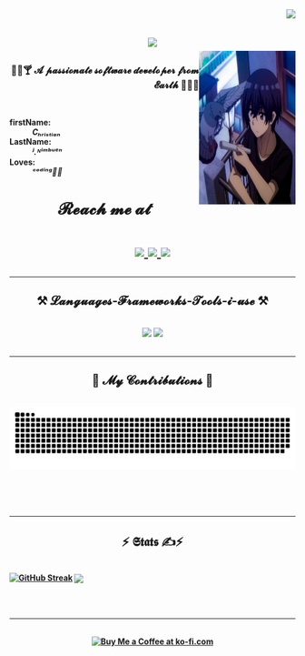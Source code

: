 <img align="right" src="https://visitor-badge.laobi.icu/badge?page_id=salesp07.salesp07" />

<h1 align="center">
    <img src="https://readme-typing-svg.herokuapp.com/?font=Righteous&size=35&center=true&vCenter=true&width=500&height=70&duration=4000&lines=Hi+There!+👋;+I'm+Chris+JNim!;+welcome+to+my+profile;" />
<div align="center">
    <img src="./57a7d352b2b5be0ba8538d5a50580a30.jpg" align="right" width="170" height="270">
    </h1>
  

<h3 align="right">🍺🥂🍸 𝓐 𝓹𝓪𝓼𝓼𝓲𝓸𝓷𝓪𝓽𝓮 𝓼𝓸𝓯𝓽𝔀𝓪𝓻𝓮 𝓭𝓮𝓿𝓮𝓵𝓸𝓹𝓮𝓻 𝓯𝓻𝓸𝓶 𝓔𝓪𝓻𝓽𝓱 🍻🍷🍹</h3>

<br/>

<dl>
    <dt align="left"><strong>firstName:<strong/></dt>
        <dd align="left"><em>Cₕᵣᵢₛₜᵢₐₙ</em></dd>
          <dt align="left"><strong>LastName:<strong/></dt>
        <dd align="left"><em>ʲ.ᴺⁱᵐᵇᵘᵉⁿ</em></dd>
         <dt align="left"><strong>Loves:<strong/></dt>
              <dd align="left"><em>ᶜᵒᵈⁱⁿᵍ👨‍💻</em></dd>
        
</dl>

  <h1 align="center" color="gold">𝓡𝓮𝓪𝓬𝓱 𝓶𝓮 𝓪𝓽<h1/>
<div align="center"> 
  <a href="mailto:cnimbuen@gmail.com">
    <img src="https://img.shields.io/badge/Gmail-333333?style=for-the-badge&logo=gmail&logoColor=red" />
  </a>
  <a href="https://linkedin.com/in/pedro-sales-muniz" target="_blank">
    <img src="https://img.shields.io/badge/LinkedIn-0077B5?style=for-the-badge&logo=linkedin&logoColor=white" target="_blank" />
  </a>
  <a href="https://chrisjoy-github-io.vercel.app/" target="_blank">
     <img src="https://img.shields.io/badge/Portfolio-FF5722?style=for-the-badge&logo=todoist&logoColor=white" target="_blank" /> <!-- sqlite, safari, google-chrome are other good icon options -->
  </a>
</div>

 <hr/>
 
<h2 align="center">⚒️ 𝓛𝓪𝓷𝓰𝓾𝓪𝓰𝓮𝓼-𝓕𝓻𝓪𝓶𝓮𝔀𝓸𝓻𝓴𝓼-𝓣𝓸𝓸𝓵𝓼-𝓲-𝓾𝓼𝓮 ⚒️</h2>
<br/>
<div align="center">
    <img src="https://skillicons.dev/icons?i=html,css,vscode,github,git" />
    <img src="https://skillicons.dev/icons?i=nodejs,javascript,express,mongodb" />
</div>

<br/>
<hr/>

<div align="center">
  <h2>🐍 𝓜𝔂 𝓒𝓸𝓷𝓽𝓻𝓲𝓫𝓾𝓽𝓲𝓸𝓷𝓼 🐍</h2>
  <br>
  <img alt="𝓈𝓃𝒶𝓀𝑒 𝑒𝒶𝓉𝒾𝓃𝑔 𝓂𝓎 𝒸𝑜𝓃𝓉𝓇𝒾𝒷𝓊𝓉𝒾𝑜𝓃𝓈" src="https://raw.githubusercontent.com/salesp07/salesp07/output/github-contribution-grid-snake.svg" />
  
  <br/><br/><br/>
</div>

<hr/>

<h2 align="center">⚡ 𝕾𝖙𝖆𝖙𝖘 ✍⚡</h2>
<br><a href="https://git.io/streak-stats"><img src="https://streak-stats.demolab.com?user=ChristianNimb&theme=transparent" alt="GitHub Streak" /></a>
 
 <picture>
  <source align='center'
    srcset="https://github-readme-stats.vercel.app/api?username=ChristianNimb&show_icons=true"
    media="(prefers-color-scheme: light), (prefers-color-scheme: no-preference)"
  /> 
  <img align='center'src="https://github-readme-stats.vercel.app/api?username=ChristianNimb&show_icons=true" />
</picture>
    
</div>

<br/><br/>

<hr/>

<br/>

<div align="center">
<a href='https://www.buymeacoffee.com/CHRISTIANNIMB' target='_blank'><img height='64' style='border:0px;height:64px;' src='https://storage.ko-fi.com/cdn/kofi1.png?v=3' border='0' alt='Buy Me a Coffee at ko-fi.com' /></a>
</div>

<br/>
